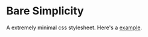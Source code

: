 # Bare Simplicity
A extremely minimal css stylesheet. Here's a [example](https://dylngg.github.io/bare-simplicity).
